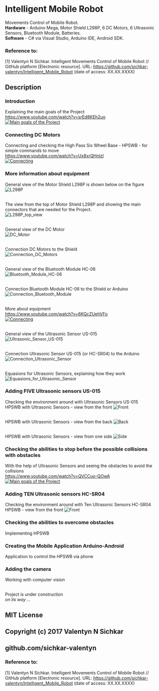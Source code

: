 # Intelligent Mobile Robot
Movements Control of Mobile Robot.
<br/><b>Hardware</b> - Arduino Mega, Motor Shield L298P, 6 DC Motors, 6 Ultrasonic Sensors, Bluetooth Module, Batteries.
<br/><b>Software</b> - C# via Visual Studio, Arduino IDE, Android SDK.

### Reference to:
[1] Valentyn N Sichkar. Intelligent Movements Control of Mobile Robot // GitHub platform [Electronic resource]. URL: https://github.com/sichkar-valentyn/Intelligent_Mobile_Robot (date of access: XX.XX.XXXX)

## Description
### Introduction
Explaining the main goals of the Project
<br/>https://www.youtube.com/watch?v=srEd8KEh2uo
<br>[![Main goals of the Project](https://img.youtube.com/vi/srEd8KEh2uo/0.jpg)](https://www.youtube.com/watch?v=srEd8KEh2uo)

### Connecting DC Motors
Connecting and checking the High Pass Six Wheel Base - HPSWB - for simple commands to move
<br/>https://www.youtube.com/watch?v=Ux8xrQHnlzI
<br>[![Connecting](https://img.youtube.com/vi/Ux8xrQHnlzI/0.jpg)](https://www.youtube.com/watch?v=Ux8xrQHnlzI)

### More information about equipment
General view of the Motor Shield L298P is shown below on the figure
![L298P](images/L298P.jpg)

<br/>The view from the top of Motor Shield L298P and showing the main connectors that are needed for the Project.
<br/>![L298P_top_view](images/L298P_top_view.png)

<br/>General view of the DC Motor
<br/>![DC_Motor](images/DC_Motors.png)

<br/>Connection DC Motors to the Shield
<br/>![Connection_DC_Motors](images/DC_Motors_7.png)

<br/>General view of the Bluetooth Module HC-06
<br/>![Bluetooth_Module_HC-06](images/Bluetooth_Module_HC-06.jpg)

<br/>Connection Bluetooth Module HC-06 to the Shield or Arduino
<br/>![Connection_Bluetooth_Module](images/HC-06_Connectors.jpg)

<br/>More about equipment
<br/>https://www.youtube.com/watch?v=6KQcZUehVFo
<br>[![Connecting](https://img.youtube.com/vi/6KQcZUehVFo/0.jpg)](https://www.youtube.com/watch?v=6KQcZUehVFo)

<br/>General view of the Ultrasonic Sensor US-015
<br/>![Ultrasonic_Sensor_US-015](images/General_View_of_US-015.jpg)

<br/>Connection Ultrasonic Sensor US-015 (or HC-SR04) to the Arduino
<br/>![Connection_Ultrasonic_Sensor](images/Connection_of_Ultrasonic_Sensor.png)

<br/>Equasions for Ultrasonic Sensors, explaining how they work
<br/>![Equasions_for_Ultrasonic_Sensor](images/Equasions_for_Ultrasonic_Sensor.png)

### Adding FIVE Ultrasonic sensors US-015
Checking the environment around with Ultrasonic Sensors US-015
<br/>HPSWB with Ultrasonic Sensors - view from the front
![Front](images/SWB_with_Ultrasonic_Sensors_Front.jpg)

<br/>HPSWB with Ultrasonic Sensors - view from the back
![Back](images/SWB_with_Ultrasonic_Sensors_Back.jpg)

<br/>HPSWB with Ultrasonic Sensors - view from one side
![Side](images/SWB_with_Ultrasonic_Sensors_Side.jpg)

### Checking the abilities to stop before the possible collisions with obstacles
With the help of Ultrasonic Sensors and seeing the obstacles to avoid the collisions
<br/>https://www.youtube.com/watch?v=QVCCuo-QOwA
<br>[![Main goals of the Project](https://img.youtube.com/vi/QVCCuo-QOwA/0.jpg)](https://www.youtube.com/watch?v=QVCCuo-QOwA)

### Adding TEN Ultrasonic sensors HC-SR04
Checking the environment around with Ten Ultrasonic Sensors HC-SR04
<br/>HPSWB - view from the front
![Front](images/HPSWB_with_Ten_Ultrasonic_Sensors.jpg)



### Checking the abilities to overcome obstacles
Implementing HPSWB

### Creating the Mobile Application Arduino-Android
Application to control the HPSWB via phone

### Adding the camera
Working with computer vision

<br/>Project is under construction
<br/>_on its way ..._

## MIT License
## Copyright (c) 2017 Valentyn N Sichkar
## github.com/sichkar-valentyn
### Reference to:
[1] Valentyn N Sichkar. Intelligent Movements Control of Mobile Robot // GitHub platform [Electronic resource]. URL: https://github.com/sichkar-valentyn/Intelligent_Mobile_Robot (date of access: XX.XX.XXXX)
